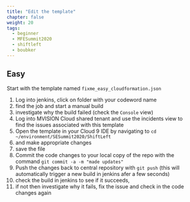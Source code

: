 ```yaml
---
title: "Edit the template"
chapter: false
weight: 20
tags:
  - beginner
  - MFESummit2020
  - shiftleft
  - boubker
---
```

## Easy
Start with the template named `fixme_easy_cloudformation.json`
1. Log into jenkins, click on folder with your codeword name
1. find the job and start a manual build
1. investigate why the build failed (check the `Console` view)
1. Log into MVISION Cloud shared tenant and use the incidents view to find the issues associated with this template
1. Open the template in your Cloud 9 IDE by navigating to `cd ~/environment/SESummit2020/ShiftLeft` 
1. and make appropriate changes
1. save the file
1. Commit the code changes to your local copy of the repo with the command ``git commit -a -m "made updates"``
1. Push the changes back to central repository with ``git push`` (this will automatically trigger a new build in jenkins afer a few seconds)
1. check the build in jenkins to see if it succeeds, 
1. if not then investigate why it fails, fix the issue and check in the code changes again 
